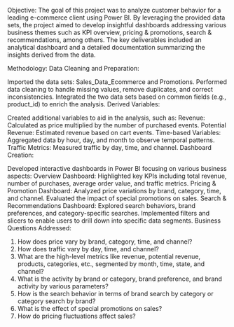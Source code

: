 Objective:
The goal of this project was to analyze customer behavior for a leading e-commerce client using Power BI. By leveraging the provided data sets, the project aimed to develop insightful dashboards addressing various business themes such as KPI overview, pricing & promotions, search & recommendations, among others. The key deliverables included an analytical dashboard and a detailed documentation summarizing the insights derived from the data.

Methodology:
Data Cleaning and Preparation:

Imported the data sets: Sales_Data_Ecommerce and Promotions.
Performed data cleaning to handle missing values, remove duplicates, and correct inconsistencies.
Integrated the two data sets based on common fields (e.g., product_id) to enrich the analysis.
Derived Variables:

Created additional variables to aid in the analysis, such as:
Revenue: Calculated as price multiplied by the number of purchased events.
Potential Revenue: Estimated revenue based on cart events.
Time-based Variables: Aggregated data by hour, day, and month to observe temporal patterns.
Traffic Metrics: Measured traffic by day, time, and channel.
Dashboard Creation:

Developed interactive dashboards in Power BI focusing on various business aspects:
Overview Dashboard: Highlighted key KPIs including total revenue, number of purchases, average order value, and traffic metrics.
Pricing & Promotion Dashboard: Analyzed price variations by brand, category, time, and channel. Evaluated the impact of special promotions on sales.
Search & Recommendations Dashboard: Explored search behaviors, brand preferences, and category-specific searches.
Implemented filters and slicers to enable users to drill down into specific data segments.
Business Questions Addressed:

1. How does price vary by brand, category, time, and channel?
2. How does traffic vary by day, time, and channel?
3. What are the high-level metrics like revenue, potential revenue, products, categories, etc., segmented by month, time, state, and channel?
4. What is the activity by brand or category, brand preference, and brand activity by various parameters?
5. How is the search behavior in terms of brand search by category or category search by brand?
6. What is the effect of special promotions on sales?
7. How do pricing fluctuations affect sales?
